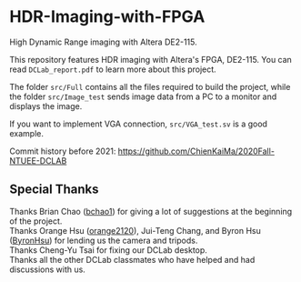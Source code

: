 # HDR-Imaging-with-FPGA
High Dynamic Range imaging with Altera DE2-115.

This repository features HDR imaging with Altera's FPGA, DE2-115.
You can read `DCLab_report.pdf` to learn more about this project.

The folder `src/Full` contains all the files required to build the project, while the folder `src/Image_test` sends image data from a PC to a monitor and displays the image.

If you want to implement VGA connection, `src/VGA_test.sv` is a good example.

Commit history before 2021: https://github.com/ChienKaiMa/2020Fall-NTUEE-DCLAB

## Special Thanks
Thanks Brian Chao ([bchao1](https://github.com/bchao1)) for giving a lot of suggestions at the beginning of the project.<br>
Thanks Orange Hsu ([orange2120](https://github.com/orange2120)), Jui-Teng Chang, and Byron Hsu ([ByronHsu](https://github.com/ByronHsu)) for lending us the camera and tripods.<br>
Thanks Cheng-Yu Tsai for fixing our DCLab desktop.<br>
Thanks all the other DCLab classmates who have helped and had discussions with us.<br>
